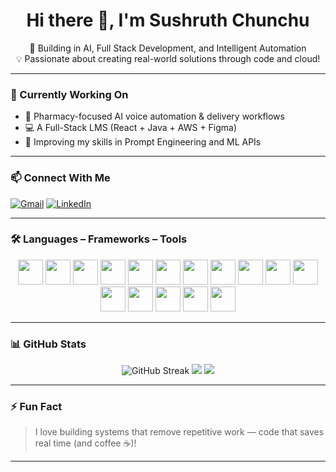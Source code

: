 <h1 align="center">Hi there 👋, I'm Sushruth Chunchu</h1>
<p align="center">
🚀 Building in AI, Full Stack Development, and Intelligent Automation<br>
💡 Passionate about creating real-world solutions through code and cloud!
</p>

---

### 🔧 Currently Working On

- 🔬 Pharmacy-focused AI voice automation & delivery workflows  
- 💻 A Full-Stack LMS (React + Java + AWS + Figma)  
- 🧠 Improving my skills in Prompt Engineering and ML APIs  

---
### 📫 Connect With Me

[![Gmail](https://img.shields.io/badge/Gmail-D14836?style=for-the-badge&logo=gmail&logoColor=white)](mailto:chunchusushruth@gmail.com)
[![LinkedIn](https://img.shields.io/badge/LinkedIn-blue?style=for-the-badge&logo=linkedin&logoColor=white)](https://www.linkedin.com/in/susch/)

---

### 🛠️ Languages – Frameworks – Tools

<p align="center">
<!-- Languages -->
<img src="https://cdn.jsdelivr.net/gh/devicons/devicon/icons/python/python-original.svg" width="40"/>
<!-- 
<img src="https://cdn.jsdelivr.net/gh/devicons/devicon/icons/javascript/javascript-original.svg" width="40"/>
  <img src="https://cdn.jsdelivr.net/gh/devicons/devicon/icons/typescript/typescript-original.svg" width="40"/>
  <img src="https://cdn.jsdelivr.net/gh/devicons/devicon/icons/cplusplus/cplusplus-original.svg" width="40"/>
  <img src="https://cdn.jsdelivr.net/gh/devicons/devicon/icons/nodejs/nodejs-original.svg" width="40"/>
  <img src="https://cdn.jsdelivr.net/gh/devicons/devicon/icons/express/express-original.svg" width="40"/>
  -->
<img src="https://cdn.jsdelivr.net/gh/devicons/devicon/icons/java/java-original.svg" width="40"/>
<img src="https://cdn.jsdelivr.net/gh/devicons/devicon/icons/c/c-original.svg" width="40"/>
<!-- Frontend -->
<img src="https://cdn.jsdelivr.net/gh/devicons/devicon/icons/react/react-original.svg" width="40"/>
<img src="https://cdn.jsdelivr.net/gh/devicons/devicon/icons/html5/html5-original.svg" width="40"/>
<img src="https://cdn.jsdelivr.net/gh/devicons/devicon/icons/css3/css3-original.svg" width="40"/>
<img src="https://cdn.jsdelivr.net/gh/devicons/devicon/icons/bootstrap/bootstrap-plain.svg" width="40"/>
<!-- Backend & DB -->
<img src="https://cdn.jsdelivr.net/gh/devicons/devicon/icons/mysql/mysql-original.svg" width="40"/>
<img src="https://cdn.jsdelivr.net/gh/devicons/devicon/icons/mongodb/mongodb-original.svg" width="40"/>
<!-- Cloud & DevOps -->
<img src="https://cdn.jsdelivr.net/gh/devicons/devicon/icons/aws/aws-original.svg" width="40"/>
<img src="https://cdn.jsdelivr.net/gh/devicons/devicon/icons/docker/docker-original.svg" width="40"/>
<img src="https://cdn.jsdelivr.net/gh/devicons/devicon/icons/github/github-original.svg" width="40"/>
<img src="https://cdn.jsdelivr.net/gh/devicons/devicon/icons/git/git-original.svg" width="40"/>
<!-- Tools -->
<img src="https://cdn.jsdelivr.net/gh/devicons/devicon/icons/figma/figma-original.svg" width="40"/>
<img src="https://cdn.jsdelivr.net/gh/devicons/devicon/icons/vscode/vscode-original.svg" width="40"/>
<img src="https://cdn.jsdelivr.net/gh/devicons/devicon/icons/jupyter/jupyter-original.svg" width="40"/>
</p>

---

### 📊 GitHub Stats

<p align="center">
  <img src="https://github-readme-streak-stats.herokuapp.com?user=sushruth2580&theme=dark" alt="GitHub Streak"/>
  <img src="https://github-readme-stats.vercel.app/api?username=sushruth2580&show_icons=true&theme=dark"/>
  <img src="https://github-readme-stats.vercel.app/api/top-langs/?username=sushruth2580&layout=compact&theme=dark"/>
</p>

---

### ⚡ Fun Fact
> I love building systems that remove repetitive work — code that saves real time (and coffee ☕)!

---
